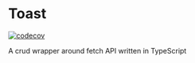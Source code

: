 # Toast

[![codecov](https://codecov.io/gh/nowayhecodes/toast/branch/master/graph/badge.svg?token=XNNYF0VBOX)](https://codecov.io/gh/nowayhecodes/toast)

A crud wrapper around fetch API written in TypeScript
